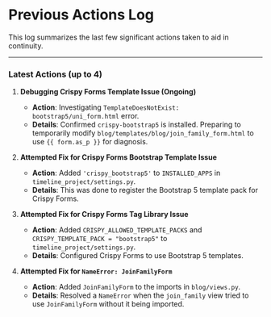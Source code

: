 # Previous Actions Log

This log summarizes the last few significant actions taken to aid in continuity.

---

### Latest Actions (up to 4)

1.  **Debugging Crispy Forms Template Issue (Ongoing)**
    *   **Action**: Investigating `TemplateDoesNotExist: bootstrap5/uni_form.html` error.
    *   **Details**: Confirmed `crispy-bootstrap5` is installed. Preparing to temporarily modify `blog/templates/blog/join_family_form.html` to use `{{ form.as_p }}` for diagnosis.

2.  **Attempted Fix for Crispy Forms Bootstrap Template Issue**
    *   **Action**: Added `'crispy_bootstrap5'` to `INSTALLED_APPS` in `timeline_project/settings.py`.
    *   **Details**: This was done to register the Bootstrap 5 template pack for Crispy Forms.

3.  **Attempted Fix for Crispy Forms Tag Library Issue**
    *   **Action**: Added `CRISPY_ALLOWED_TEMPLATE_PACKS` and `CRISPY_TEMPLATE_PACK = "bootstrap5"` to `timeline_project/settings.py`.
    *   **Details**: Configured Crispy Forms to use Bootstrap 5 templates.

4.  **Attempted Fix for `NameError: JoinFamilyForm`**
    *   **Action**: Added `JoinFamilyForm` to the imports in `blog/views.py`.
    *   **Details**: Resolved a `NameError` when the `join_family` view tried to use `JoinFamilyForm` without it being imported.

